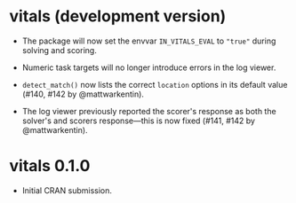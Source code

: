 # vitals (development version)

* The package will now set the envvar `IN_VITALS_EVAL` to `"true"` during 
  solving and scoring.

* Numeric task targets will no longer introduce errors in the log viewer.

* `detect_match()` now lists the correct `location` options in its default 
  value (#140, #142 by @mattwarkentin).

* The log viewer previously reported the scorer's response as both the solver's
  and scorers response—this is now fixed (#141, #142 by @mattwarkentin).

# vitals 0.1.0

* Initial CRAN submission.

